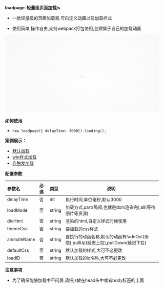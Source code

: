**loadpage-轻量级页面加载js**

- 一款轻量级的页面加载器,可自定义动画以及加载样式

- 使用简单,操作自由,支持webpack打包使用,创建属于自己的加载动画

![演示动画](./demo.gif)

**如何使用** 
- `new loadpage({ delayTime: 3000}).loading();`

**案例展示：** 

* [默认加载](https://loadpage.lovefc.cn/test/index.html)
* [win样式加载](https://loadpage.lovefc.cn/test/win.html)
* [自触发加载](https://loadpage.lovefc.cn/test/custom.html)

**配置参数** 

|参数名|必选|类型|说明|
|:----    |:---|:----- |-----   |
| delayTime | 否  |int | 执行时间,单位毫秒,默认3000   |
| loadMode  | 否  |string | 加载方式,part(局部,也就是dom渲染完),all(等待图片等资源)   |
| divHtml | 否  | string | 渲染的html,自定义样式时候使用   |
| themeCss | 否  | string | 要加载的css样式   |
| animateName | 否  | string | 要执行的动画名称,默认的动画有fadeOut(渐隐),pullUp(延迟上拉),pullDown(延迟下拉)   |
| defaultCss | 否  | string | 默认加载的样式,大可不必更改   |
| loadID | 否  | string | 默认加载的id名称,大可不必更改   |


**注意事项**
- 为了确保能够加载中不闪屏,请把js放在head头中或者body标签的上面














